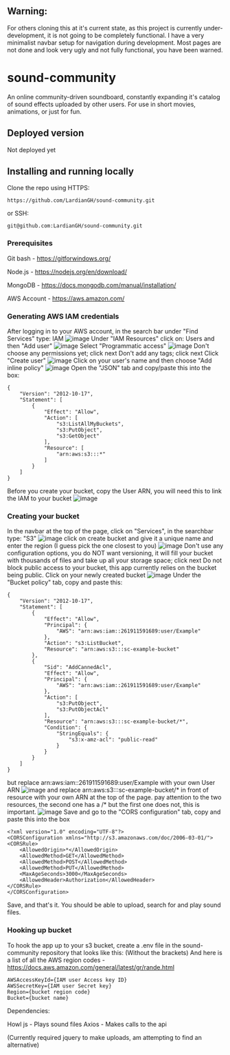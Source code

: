 ## Warning:
 For others cloning this at it's current state, as this project is currently under-development, it is not going to be completely functional. I have a very minimalist navbar setup for navigation during development. Most pages are not done and look very ugly and not fully functional, you have been warned.

# sound-community
An online community-driven soundboard, constantly expanding it's catalog of sound effects uploaded by other users. For use in short movies, animations, or just for fun.

## Deployed version
Not deployed yet

## Installing and running locally
Clone the repo using HTTPS:
````
https://github.com/LardianGH/sound-community.git
````
or SSH:
````
git@github.com:LardianGH/sound-community.git
````

### Prerequisites
Git bash - https://gitforwindows.org/

Node.js - https://nodejs.org/en/download/

MongoDB - https://docs.mongodb.com/manual/installation/

AWS Account - https://aws.amazon.com/

### Generating AWS IAM credentials
After logging in to your AWS account, in the search bar under "Find Services" type: IAM
![image](./client/public/Readme-images/AWS-IAM.png)
Under "IAM Resources" click on: Users and then "Add user"
![image](./client/public/Readme-images/AWS-IAM.png)
Select "Programmatic access"
![image](./client/public/Readme-images/AWS-IAM.png)
Don't choose any permissions yet; click next
Don't add any tags; click next
Click "Create user"
![image](./client/public/Readme-images/AWS-IAM.png)
Click on your user's name and then choose "Add inline policy"
![image](./client/public/Readme-images/AWS-IAM.png)
Open the "JSON" tab and copy/paste this into the box:
````
{
    "Version": "2012-10-17",
    "Statement": [
        {
            "Effect": "Allow",
            "Action": [
                "s3:ListAllMyBuckets",
                "s3:PutObject",
                "s3:GetObject"
            ],
            "Resource": [
                "arn:aws:s3:::*"
            ]
        }
    ]
}
````
Before you create your bucket, copy the User ARN, you will need this to link the IAM to your bucket
![image](./client/public/Readme-images/AWS-IAM.png)

### Creating your bucket
In the navbar at the top of the page, click on "Services", in the searchbar type: "S3"
![image](./client/public/Readme-images/AWS-IAM.png)
click on create bucket and give it a unique name and enter the region (I guess pick the one closest to you)
![image](./client/public/Readme-images/AWS-IAM.png)
Don't use any configuration options, you do NOT want versioning, it will fill your bucket with thousands of files and take up all your storage space; click next
Do not block public access to your bucket, this app currently relies on the bucket being public.
Click on your newly created bucket
![image](./client/public/Readme-images/AWS-IAM.png)
Under the "Bucket policy" tab, copy and paste this:
````
{
    "Version": "2012-10-17",
    "Statement": [
        {
            "Effect": "Allow",
            "Principal": {
                "AWS": "arn:aws:iam::261911591689:user/Example"
            },
            "Action": "s3:ListBucket",
            "Resource": "arn:aws:s3:::sc-example-bucket"
        },
        {
            "Sid": "AddCannedAcl",
            "Effect": "Allow",
            "Principal": {
                "AWS": "arn:aws:iam::261911591689:user/Example"
            },
            "Action": [
                "s3:PutObject",
                "s3:PutObjectAcl"
            ],
            "Resource": "arn:aws:s3:::sc-example-bucket/*",
            "Condition": {
                "StringEquals": {
                    "s3:x-amz-acl": "public-read"
                }
            }
        }
    ]
}
````
but replace arn:aws:iam::261911591689:user/Example with your own User ARN
![image](./client/public/Readme-images/AWS-IAM.png)
and replace arn:aws:s3:::sc-example-bucket/* in front of resource with your own ARN at the top of the page.
pay attention to the two resources, the second one has a /* but the first one does not, this is important.
![image](./client/public/Readme-images/AWS-IAM.png)
Save and go to the "CORS configuration" tab, copy and paste this into the box
````
<?xml version="1.0" encoding="UTF-8"?>
<CORSConfiguration xmlns="http://s3.amazonaws.com/doc/2006-03-01/">
<CORSRule>
    <AllowedOrigin>*</AllowedOrigin>
    <AllowedMethod>GET</AllowedMethod>
    <AllowedMethod>POST</AllowedMethod>
    <AllowedMethod>PUT</AllowedMethod>
    <MaxAgeSeconds>3000</MaxAgeSeconds>
    <AllowedHeader>Authorization</AllowedHeader>
</CORSRule>
</CORSConfiguration>
````
Save, and that's it. You should be able to upload, search for and play sound files.

### Hooking up bucket

To hook the app up to your s3 bucket, create a .env file in the sound-community repository that looks like this:
(Without the brackets) And here is a list of all the AWS region codes - https://docs.aws.amazon.com/general/latest/gr/rande.html
````
AWSAccessKeyId={IAM user Access key ID}
AWSSecretKey={IAM user Secret key}
Region={bucket region code}
Bucket={bucket name}
````

Dependencies:

Howl js - Plays sound files
Axios - Makes calls to the api

(Currently required jquery to make uploads, am attempting to find an alternative)
